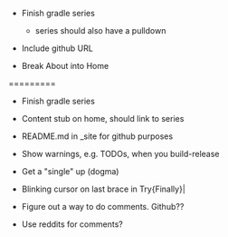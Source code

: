 * Finish gradle series
  * series should also have a pulldown
* Include github URL

* Break About into Home

=========

* Finish gradle series
* Content stub on home, should link to series
* README.md in _site for github purposes
* Show warnings, e.g. TODOs, when you build-release
* Get a "single" up (dogma)
* Blinking cursor on last brace in Try{Finally}|
* Figure out a way to do comments. Github??

* Use reddits for comments?
